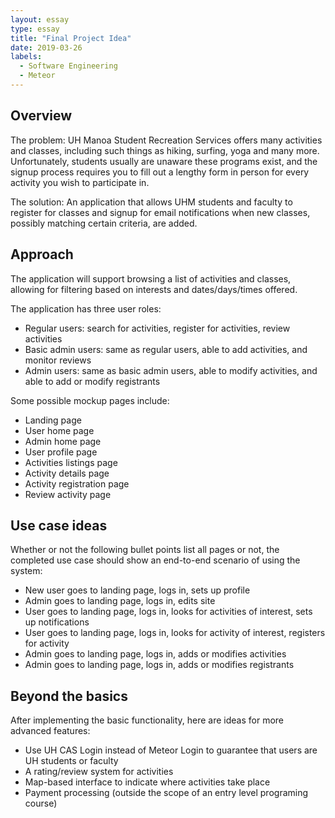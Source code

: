 ```yaml
---
layout: essay
type: essay
title: "Final Project Idea"
date: 2019-03-26
labels:
  - Software Engineering
  - Meteor
---
```


## Overview
The problem: UH Manoa Student Recreation Services offers many activities and classes, including such things as hiking, surfing, yoga and many more.  Unfortunately, students usually are unaware these programs exist, and the signup process requires you to fill out a lengthy form in person for every activity you wish to participate in.

The solution: An application that allows UHM students and faculty to register for classes and signup for email notifications when new classes, possibly matching certain criteria, are added.

## Approach
The application will support browsing a list of activities and classes, allowing for filtering based on interests and dates/days/times offered.

The application has three user roles:
<ul>
  <li>Regular users: search for activities, register for activities, review activities</li>
  <li>Basic admin users: same as regular users, able to add activities, and monitor reviews</li>
  <li>Admin users: same as basic admin users, able to modify activities, and able to add or modify registrants</li>
</ul>

Some possible mockup pages include:
<ul>
  <li>Landing page</li>
  <li>User home page</li>
  <li>Admin home page</li>
  <li>User profile page</li>
  <li>Activities listings page</li>
  <li>Activity details page</li>
  <li>Activity registration page</li>
  <li>Review activity page</li>
</ul>

## Use case ideas
Whether or not the following bullet points list all pages or not, the completed use case should show an end-to-end scenario of using the system:
<ul>
  <li>New user goes to landing page, logs in, sets up profile</li>
  <li>Admin goes to landing page, logs in, edits site</li>
  <li>User goes to landing page, logs in, looks for activities of interest, sets up notifications</li>
  <li>User goes to landing page, logs in, looks for activity of interest, registers for activity</li>
  <li>Admin goes to landing page, logs in, adds or modifies activities</li>
  <li>Admin goes to landing page, logs in, adds or modifies registrants</li>
</ul>

## Beyond the basics
After implementing the basic functionality, here are ideas for more advanced features:
<ul>
  <li>Use UH CAS Login instead of Meteor Login to guarantee that users are UH students or faculty</li>
  <li>A rating/review system for activities</li>
  <li>Map-based interface to indicate where activities take place</li>
  <li>Payment processing (outside the scope of an entry level programing course)</li>
</ul>
